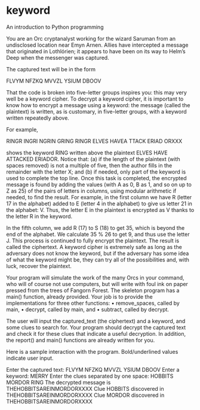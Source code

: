 # keyword
An introduction to Python programming

You are an Orc cryptanalyst working for the wizard Saruman from an undisclosed location near Emyn Arnen. Allies have intercepted a message that originated in Lothlórien; it appears to have been on its way to Helm’s Deep when the messenger was captured.

The captured text will be in the form

FLVYM NFZKQ MVVZL YSIUM DBOOV

That the code is broken into five-letter groups inspires you: this may very well be a keyword cipher. To decrypt a keyword cipher, it is important to know how to encrypt a message using a keyword: the message (called the plaintext) is written, as is customary, in five-letter groups, with a keyword written repeatedly above.

For example,

RINGR INGRI NGRIN GRING RINGR
ELVES HAVEA TTACK ERIAD ORXXX

shows the keyword RING written above the plaintext ELVES HAVE ATTACKED ERIADOR. Notice that: (a) if the length of the plaintext (with spaces removed) is not a multiple of five, then the author fills in the remainder with the letter X; and (b) if needed, only part of the keyword is used to complete the top line. Once this task is completed, the encrypted message is found by adding the values (with A as 0, B as 1, and so on up to Z as 25) of the pairs of letters in columns, using modular arithmetic if needed, to find the result. For example, in the first column we have R (letter 17 in the alphabet) added to E (letter 4 in the alphabet) to give us letter 21 in the alphabet: V. Thus, the letter E in the plaintext is encrypted as V thanks to the letter R in the keyword.

In the fifth column, we add R (17) to S (18) to get 35, which is beyond the end of the alphabet. We calculate 35 % 26 to get 9, and thus use the letter J. This process is continued to fully encrypt the plaintext. The result is called the ciphertext. A keyword cipher is extremely safe as long as the adversary does not know the keyword, but if the adversary has some idea of what the keyword might be, they can try all of the possibilities and, with luck, recover the plaintext.

Your program will simulate the work of the many Orcs in your command, who will of course not use computers, but will write with foul ink on paper pressed from the trees of Fangorn Forest. The skeleton program has a main() function, already provided. Your job is to provide the implementations for three other functions:
• remove_spaces, called by main,
• decrypt, called by main, and
• subtract, called by decrypt.

The user will input the captured_text (the ciphertext) and a keyword, and some clues to search for. Your program should decrypt the captured text and check it for these clues that indicate a useful decryption. In addition, the report() and main() functions are already written for you. 

Here is a sample interaction with the program. Bold/underlined values indicate user input.

Enter the captured text: FLVYM NFZKQ MVVZL YSIUM DBOOV
Enter a keyword: MERRY
Enter the clues separated by one space: HOBBITS MORDOR RING
The decrypted message is THEHOBBITSAREINMORDORXXXX
Clue HOBBITS discovered in THEHOBBITSAREINMORDORXXXX
Clue MORDOR discovered in THEHOBBITSAREINMORDORXXXX
